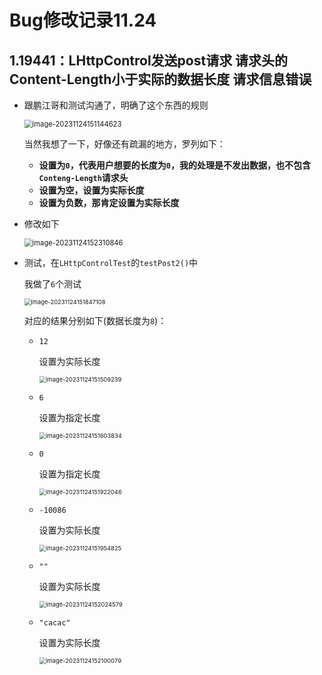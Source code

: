 # Bug修改记录11.24

## 1.19441：LHttpControl发送post请求 请求头的Content-Length小于实际的数据长度 请求信息错误

- 跟鹏江哥和测试沟通了，明确了这个东西的规则

  <img src="https://img-blog.csdnimg.cn/97b153a756da4c878468eaa1ad7b4475.png" alt="image-20231124151144623" style="zoom: 80%;" />

  当然我想了一下，好像还有疏漏的地方，罗列如下：

  - **设置为`0`，代表用户想要的长度为`0`，我的处理是不发出数据，也不包含`Conteng-Length`请求头**
  - **设置为空，设置为实际长度**
  - **设置为负数，那肯定设置为实际长度**

- 修改如下

  <img src="https://img-blog.csdnimg.cn/24641cbfce5c4f2db1b7da3e3de1ba05.png" alt="image-20231124152310846" style="zoom: 80%;" />

- 测试，在`LHttpControlTest`的`testPost2()`中

  我做了`6`个测试

  <img src="https://img-blog.csdnimg.cn/91161a705df541c3af5f0eb1a5c5bcc7.png" alt="image-20231124151847108" style="zoom:67%;" />

  对应的结果分别如下(数据长度为`8`)：

  - `12`

    设置为实际长度

    <img src="https://img-blog.csdnimg.cn/cfaeeddeed304f3d9aca22cd793a9d98.png" alt="image-20231124151509239" style="zoom:67%;" />

  - `6`

    设置为指定长度

    <img src="https://img-blog.csdnimg.cn/479653a04ec7401683f5f7e177beaf7b.png" alt="image-20231124151603834" style="zoom:67%;" />

  - `0`

    设置为指定长度

    <img src="https://img-blog.csdnimg.cn/0c4e3510c0d942049dd8d6cfebbd465c.png" alt="image-20231124151922046" style="zoom:67%;" />

  - `-10086`

    设置为实际长度

    <img src="https://img-blog.csdnimg.cn/246902867ffc40eeba0a68aab654ffc0.png" alt="image-20231124151954825" style="zoom:67%;" />

  - `""`

    设置为实际长度

    <img src="https://img-blog.csdnimg.cn/d9ca97537c4e43138f3c664430a697bc.png" alt="image-20231124152024579" style="zoom:67%;" />

  - `"cacac"`

    设置为实际长度

    <img src="https://img-blog.csdnimg.cn/9eedd0d9a64f493586f19b3558fd6f91.png" alt="image-20231124152100079" style="zoom:67%;" />



